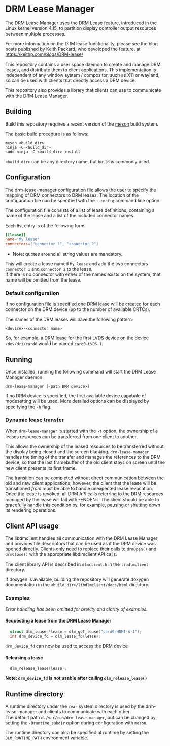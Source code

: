 # DRM Lease Manager

The DRM Lease Manager uses the DRM Lease feature, introduced in the Linux kernel version 4.15,
to partition display controller output resources between multiple processes.

For more information on the DRM lease functionality, please see the blog posts published by Keith
Packard, who developed the feature, at https://keithp.com/blogs/DRM-lease/

This repository contains a user space daemon to create and manage DRM leases, and distribute them
to client applications.  This implementation is independent of any window system / compositor,
such as X11 or wayland, so can be used with clients that directly access a DRM device.

This repository also provides a library that clients can use to communicate with the DRM Lease Manager.

## Building

Build this repository requires a recent version of the [meson](https://mesonbuild.com/Getting-meson.html) build system.

The basic build procedure is as follows:

    meson <build_dir>
    ninja -C <build_dir>
    sudo ninja -C <build_dir> install

`<build_dir>` can be any directory name, but `build` is commonly used.

## Configuration

The drm-lease-manager configuration file allows the user to specify the mapping
of DRM connectors to DRM leases. The location of the configuration file can
be specified with the `--config` command line option.

The configuration file consists of a list of lease definitions, containing a name
of the lease and a list of the included connector names.

Each list entry is of the following form:

```toml
[[lease]]    
name="My lease"
connectors=["connector 1", "connector 2"]
```
* Note: quotes around all string values are mandatory.

This will create a lease named `My lease` and add the two connectors `connector 1` and
`connector 2` to the lease.  
If there is no connector with either of the names exists on the system, that name
will be omitted from the lease.

### Default configuration

If no configuration file is specified one DRM lease will be created for each connector
on the DRM device (up to the number of available CRTCs).

The names of the DRM leases will have the following pattern:

    <device>-<connector name>

So, for example, a DRM lease for the first LVDS device on the device `/dev/dri/card0` would be named
`card0-LVDS-1`.

## Running

Once installed, running the following command will start the DRM Lease Manager daemon

    drm-lease-manager [<path DRM device>]

If no DRM device is specified, the first available device capabale of modesetting will
be used.  More detailed options can be displayed by specifying the `-h` flag.

### Dynamic lease transfer

When `drm-lease-manager` is started with the `-t` option, the
ownership of a leases resources can be transferred from
one client to another.

This allows the ownership of the leased resources to be transferred
without the display being closed and the screen blanking.
`drm-lease-manager` handles the timing of the transfer and manages the
references to the DRM device, so that the last framebuffer of
the old client stays on screen until the new client presents its first frame.

The transition can be completed without direct communication between the old
and new client applications, however, the client that the lease will be
transitioned *from* must be able to handle unexpected lease revocation.
Once the lease is revoked, all DRM API calls referring to the DRM
resources managed by the lease will fail with -ENOENT.  The client
should be able to gracefully handle this condition by, for example,
pausing or shutting down its rendering operations.

## Client API usage

The libdmclient handles all communication with the DRM Lease Manager and provides file descriptors that
can be used as if the DRM device was opened directly. Clients only need to replace their calls to
`drmOpen()` and `drmClose()` with the appropriate libdlmclient API calls.

The client library API is described in `dlmclient.h` in the `libdlmclient` directory.

If doxygen is available, building the repository will generate doxygen documentation in the
`<build_dir>/libdlmclient/docs/html` directory.

### Examples

_Error handling has been omitted for brevity and clarity of examples._

#### Requesting a lease from the DRM Lease Manager

```c
  struct dlm_lease *lease = dlm_get_lease("card0-HDMI-A-1");
  int drm_device_fd = dlm_lease_fd(lease);
```

`drm_device_fd` can now be used to access the DRM device

#### Releasing a lease

```c
  dlm_release_lease(lease);
```

**Note: `drm_device_fd` is not usable after calling `dlm_release_lease()`**

## Runtime directory
A runtime directory under the `/var` system directory is used by the drm-lease-manager and clients to
communicate with each other.  
The default path is `/var/run/drm-lease-manager`, but can be changed by setting the `-Druntime_subdir`
option during configuration with `meson`.

The runtime directory can also be specified at runtime by setting the `DLM_RUNTIME_PATH` environment variable.
